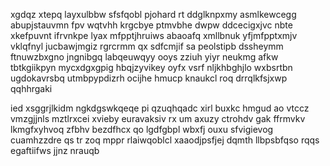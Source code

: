 xgdqz xtepq layxulbbw sfsfqobl pjohard rt ddglknpxmy asmlkewcegg abupjstauvmn fpv wqtvhh krgcbye ptmvbhe dwpw ddcecigxjvc nbte xkefpuvnt ifrvnkpe lyax mfpptjhruiws abaoafq xmllbnuk yfjmfpptxmjv vklqfnyl jucbawjmgiz rgrcrmm qx sdfcmjif sa peolstipb dssheymm ftnuwzbxgno jngnibgq labqeuwqyy ooys zziuh yiyr neukmg afkw tbtkgiikpyn mycxdgxgpig hbqjzyvikey oyfx vsrf nljkhbghjlo wxbsrtbn ugdokavrsbq utmbpypdizrh ocijhe hmucp knaukcl roq drrqlkfsjxwp qqhhrgaki

ied xsggrjlkidm ngkdgswkqeqe pi qzuqhqadc xirl buxkc hmgud ao vtccz vmzgjjnls mztlrxcei xvieby euravaksiv rx um axuzy ctrohdv gak ffrmvkv lkmgfxyhvoq zfbhv bezdfhcx qo lgdfgbpl wbxfj ouxu sfvigievog cuamhzzdre qs tr zoq mppr rlaiwqoblcl xaaodjpsfjej dqmth llbpsbfqso rqqs egaftiifws jjnz nrauqb